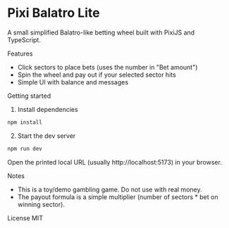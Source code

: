 Pixi Balatro Lite
==================

A small simplified Balatro-like betting wheel built with PixiJS and TypeScript.

Features
- Click sectors to place bets (uses the number in "Bet amount")
- Spin the wheel and pay out if your selected sector hits
- Simple UI with balance and messages

Getting started
1. Install dependencies

```powershell
npm install
```

2. Start the dev server

```powershell
npm run dev
```

Open the printed local URL (usually http://localhost:5173) in your browser.

Notes
- This is a toy/demo gambling game. Do not use with real money.
- The payout formula is a simple multiplier (number of sectors * bet on winning sector).

License
MIT
